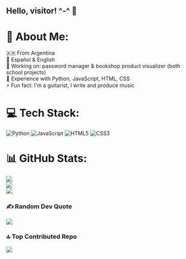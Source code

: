 ## Hello, visitor! ^-^ 🤍

<!--
**chocolattito/chocolattito** is a ✨ _special_ ✨ repository because its `README.md` (this file) appears on your GitHub profile.

Here are some ideas to get you started:

- 🔭 I’m currently working on ...
- 🌱 I’m currently learning ...
- 👯 I’m looking to collaborate on ...
- 🤔 I’m looking for help with ...
- 💬 Ask me about ...
- 📫 How to reach me: ...
- 😄 Pronouns: ...
- ⚡ Fun fact: ...
-->

# 💫 About Me:
🇦🇷 From Argentina<br>💬 Español & English<br>🔭 Working on: password manager & bookshop product visualizer (both school projects)<br>🌱 Experience with Python, JavaScript, HTML, CSS<br>⚡ Fun fact: I'm a guitarist, I write and produce music


# 💻 Tech Stack:
![Python](https://img.shields.io/badge/python-3670A0?style=for-the-badge&logo=python&logoColor=ffdd54) ![JavaScript](https://img.shields.io/badge/javascript-%23323330.svg?style=for-the-badge&logo=javascript&logoColor=%23F7DF1E) ![HTML5](https://img.shields.io/badge/html5-%23E34F26.svg?style=for-the-badge&logo=html5&logoColor=white) ![CSS3](https://img.shields.io/badge/css3-%231572B6.svg?style=for-the-badge&logo=css3&logoColor=white)
# 📊 GitHub Stats:
![](https://github-readme-stats.vercel.app/api?username=chocolattito&theme=great-gatsby&hide_border=true&include_all_commits=false&count_private=false)<br/>
![](https://github-readme-streak-stats.herokuapp.com/?user=chocolattito&theme=great-gatsby&hide_border=true)<br/>
![](https://github-readme-stats.vercel.app/api/top-langs/?username=chocolattito&theme=great-gatsby&hide_border=true&include_all_commits=false&count_private=false&layout=compact)

### ✍️ Random Dev Quote
![](https://quotes-github-readme.vercel.app/api?type=horizontal&theme=tokyonight)

### 🔝 Top Contributed Repo
![](https://github-contributor-stats.vercel.app/api?username=chocolattito&limit=5&theme=dark&combine_all_yearly_contributions=true)

  
<!-- Proudly created with GPRM ( https://gprm.itsvg.in ) -->
